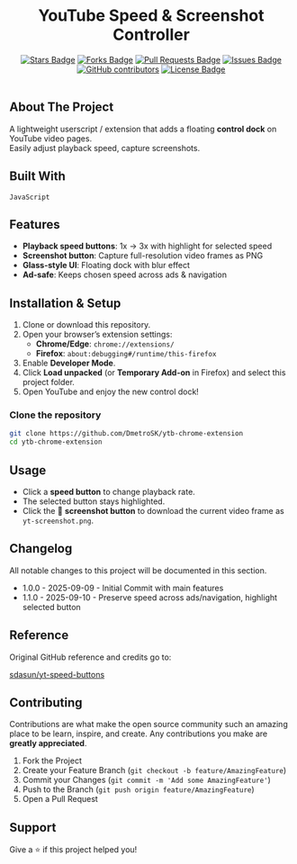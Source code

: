 <h1 align="center">YouTube Speed & Screenshot Controller</h1>
<div align="center">
  <a href="https://github.com/DmetroSK/ytb-chrome-extension/stargazers"><img src="https://img.shields.io/github/stars/DmetroSK/ytb-chrome-extension" alt="Stars Badge"/></a>
<a href="https://github.com/DmetroSK/ytb-chrome-extension/network/members"><img src="https://img.shields.io/github/forks/DmetroSK/ytb-chrome-extension" alt="Forks Badge"/></a>
<a href="https://github.com/DmetroSK/ytb-chrome-extension/pulls"><img src="https://img.shields.io/github/issues-pr/DmetroSK/ytb-chrome-extension" alt="Pull Requests Badge"/></a>
<a href="https://github.com/DmetroSK/ytb-chrome-extension/issues"><img src="https://img.shields.io/github/issues/DmetroSK/ytb-chrome-extension" alt="Issues Badge"/></a>
<a href="https://github.com/DmetroSK/ytb-chrome-extension/graphs/contributors"><img alt="GitHub contributors" src="https://img.shields.io/github/contributors/DmetroSK/ytb-chrome-extension?color=2b9348"></a>
<a href="https://github.com/DmetroSK/ytb-chrome-extension/blob/main/LICENSE"><img src="https://img.shields.io/github/license/DmetroSK/ytb-chrome-extension?color=2b9348" alt="License Badge"/></a>
</div>
<br/>

## About The Project

A lightweight userscript / extension that adds a floating **control dock** on YouTube video pages.  
Easily adjust playback speed, capture screenshots.

## Built With

`JavaScript`

## Features

- **Playback speed buttons**: 1x → 3x with highlight for selected speed
- **Screenshot button**: Capture full-resolution video frames as PNG
- **Glass-style UI**: Floating dock with blur effect
- **Ad-safe**: Keeps chosen speed across ads & navigation

## Installation & Setup

1. Clone or download this repository.
2. Open your browser’s extension settings:
   - **Chrome/Edge**: `chrome://extensions/`
   - **Firefox**: `about:debugging#/runtime/this-firefox`
3. Enable **Developer Mode**.
4. Click **Load unpacked** (or **Temporary Add-on** in Firefox) and select this project folder.
5. Open YouTube and enjoy the new control dock!

### Clone the repository

```bash
git clone https://github.com/DmetroSK/ytb-chrome-extension
cd ytb-chrome-extension
```

## Usage

- Click a **speed button** to change playback rate.
- The selected button stays highlighted.
- Click the 📸 **screenshot button** to download the current video frame as `yt-screenshot.png`.

## Changelog

All notable changes to this project will be documented in this section.

- 1.0.0 - 2025-09-09 - Initial Commit with main features
- 1.1.0 - 2025-09-10 - Preserve speed across ads/navigation, highlight selected button

## Reference

Original GitHub reference and credits go to:

[sdasun/yt-speed-buttons](https://github.com/sdasun/yt-speed-buttons)

## Contributing

Contributions are what make the open source community such an amazing place to be learn, inspire, and create. Any contributions you make are **greatly appreciated**.

1. Fork the Project
2. Create your Feature Branch (`git checkout -b feature/AmazingFeature`)
3. Commit your Changes (`git commit -m 'Add some AmazingFeature'`)
4. Push to the Branch (`git push origin feature/AmazingFeature`)
5. Open a Pull Request

## Support

Give a ⭐️ if this project helped you!
